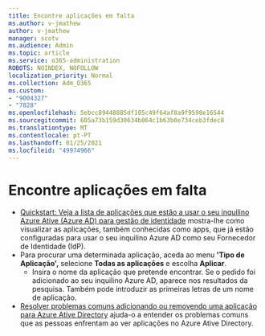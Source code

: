 ```yaml
---
title: Encontre aplicações em falta
ms.author: v-jmathew
author: v-jmathew
manager: scotv
ms.audience: Admin
ms.topic: article
ms.service: o365-administration
ROBOTS: NOINDEX, NOFOLLOW
localization_priority: Normal
ms.collection: Adm_O365
ms.custom:
- "9004327"
- "7828"
ms.openlocfilehash: 5ebcc89448885df105c49f64af8a9f9598e16544
ms.sourcegitcommit: 605a73b159d30634b064c1b63b0e734ceb3fdec8
ms.translationtype: MT
ms.contentlocale: pt-PT
ms.lasthandoff: 01/25/2021
ms.locfileid: "49974966"
---
```

# <a name="find-missing-applications"></a>Encontre aplicações em falta

- [Quickstart: Veja a lista de aplicações que estão a usar o seu inquilino Azure Ative (Azure AD) para gestão de identidade](https://docs.microsoft.com/azure/active-directory/manage-apps/view-applications-portal) mostra-lhe como visualizar as aplicações, também conhecidas como apps, que já estão configuradas para usar o seu inquilino Azure AD como seu Fornecedor de Identidade (IdP).
- Para procurar uma determinada aplicação, aceda ao menu **'Tipo de Aplicação',** selecione **Todas as aplicações** e escolha **Aplicar**.
  - Insira o nome da aplicação que pretende encontrar. Se o pedido foi adicionado ao seu inquilino Azure AD, aparece nos resultados da pesquisa. Também pode introduzir as primeiras letras de um nome de aplicação.
- [Resolver problemas comuns adicionando ou removendo uma aplicação para Azure Ative Directory](https://docs.microsoft.com/azure/active-directory/manage-apps/troubleshoot-adding-apps) ajuda-o a entender os problemas comuns que as pessoas enfrentam ao ver aplicações no Azure Ative Directory.
